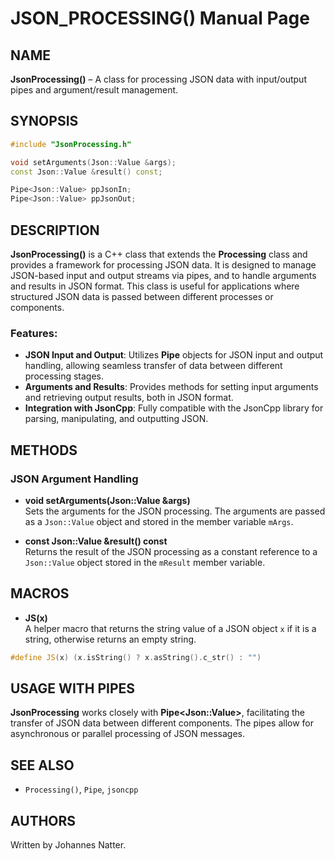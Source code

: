 
# JSON_PROCESSING() Manual Page

## NAME
**JsonProcessing()** – A class for processing JSON data with input/output pipes and argument/result management.

## SYNOPSIS
```cpp
#include "JsonProcessing.h"

void setArguments(Json::Value &args);
const Json::Value &result() const;

Pipe<Json::Value> ppJsonIn;
Pipe<Json::Value> ppJsonOut;
```

## DESCRIPTION
**JsonProcessing()** is a C++ class that extends the **Processing** class and provides a framework for processing JSON data. It is designed to manage JSON-based input and output streams via pipes, and to handle arguments and results in JSON format. This class is useful for applications where structured JSON data is passed between different processes or components.

### Features:
- **JSON Input and Output**: Utilizes **Pipe** objects for JSON input and output handling, allowing seamless transfer of data between different processing stages.
- **Arguments and Results**: Provides methods for setting input arguments and retrieving output results, both in JSON format.
- **Integration with JsonCpp**: Fully compatible with the JsonCpp library for parsing, manipulating, and outputting JSON.

## METHODS

### JSON Argument Handling
- **void setArguments(Json::Value &args)**  
  Sets the arguments for the JSON processing. The arguments are passed as a `Json::Value` object and stored in the member variable `mArgs`.

- **const Json::Value &result() const**  
  Returns the result of the JSON processing as a constant reference to a `Json::Value` object stored in the `mResult` member variable.

## MACROS
- **JS(x)**  
  A helper macro that returns the string value of a JSON object `x` if it is a string, otherwise returns an empty string.

```cpp
#define JS(x) (x.isString() ? x.asString().c_str() : "")
```

## USAGE WITH PIPES
**JsonProcessing** works closely with **Pipe\<Json::Value\>**, facilitating the transfer of JSON data between different components. The pipes allow for asynchronous or parallel processing of JSON messages.

## SEE ALSO
- `Processing()`, `Pipe`, `jsoncpp`

## AUTHORS
Written by Johannes Natter.

